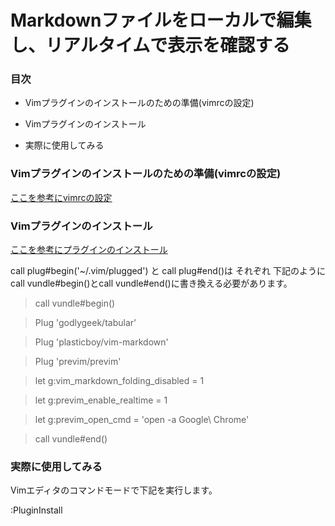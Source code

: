 # Markdownファイルをローカルで編集し、リアルタイムで表示を確認する

### 目次

- Vimプラグインのインストールのための準備(vimrcの設定)

- Vimプラグインのインストール
- 実際に使用してみる


### Vimプラグインのインストールのための準備(vimrcの設定)
[ここを参考にvimrcの設定](https://howpon.com/20480)


### Vimプラグインのインストール
[ここを参考にプラグインのインストール](https://howpon.com/22203)

call plug#begin('~/.vim/plugged')
と
call plug#end()は
それぞれ
下記のようにcall vundle#begin()とcall vundle#end()に書き換える必要があります。


>call vundle#begin()

>Plug 'godlygeek/tabular'

>Plug 'plasticboy/vim-markdown'

>Plug 'previm/previm'

>let g:vim_markdown_folding_disabled = 1

>let g:previm_enable_realtime = 1

>let g:previm_open_cmd = 'open -a Google\ Chrome'

>call vundle#end()


### 実際に使用してみる
Vimエディタのコマンドモードで下記を実行します。

:PluginInstall


